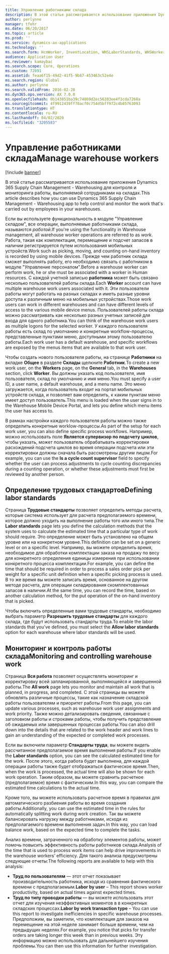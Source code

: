 ```yaml
---
title: Управление работниками склада
description: В этой статье рассматривается использование приложения Dynamics 365 Supply Chain Management - Warehousing для контроля и мониторинга работы, выполняемой сотрудниками на складах.
author: perlynne
manager: tfehr
ms.date: 06/20/2017
ms.topic: article
ms.prod: ''
ms.service: dynamics-ax-applications
ms.technology: ''
ms.search.form: HcmWorker, InventLocation, WHSLaborStandards, WHSWorker, WHSWorkTable, WHSWorkTableListPage
audience: Application User
ms.reviewer: kamaybac
ms.search.scope: Core, Operations
ms.custom: 72891
ms.assetid: feaa6f15-49d2-41f5-9b87-453463c52e4e
ms.search.region: Global
ms.author: perlynne
ms.search.validFrom: 2016-02-28
ms.dyn365.ops.version: AX 7.0.0
ms.openlocfilehash: 0b143051ba39c74869d2ec56203ee4f1cda7268a
ms.sourcegitcommit: 4f9912439ff78acf0c754d5bff972c4b85763093
ms.translationtype: HT
ms.contentlocale: ru-RU
ms.lasthandoff: 04/02/2020
ms.locfileid: "3205583"
---
```

# <a name="manage-warehouse-workers"></a><span data-ttu-id="0c885-103">Управление работниками склада</span><span class="sxs-lookup"><span data-stu-id="0c885-103">Manage warehouse workers</span></span>

[!include [banner](../includes/banner.md)]

<span data-ttu-id="0c885-104">В этой статье рассматривается использование приложения Dynamics 365 Supply Chain Management - Warehousing для контроля и мониторинга работы, выполняемой сотрудниками на складах.</span><span class="sxs-lookup"><span data-stu-id="0c885-104">This article describes how you can use Dynamics 365 Supply Chain Management - Warehousing app to help control and monitor the work that's carried out by employees in your warehouses.</span></span>

<span data-ttu-id="0c885-105">Если вы используете функциональность в модуле "Управление складом", все операции, выполняемые работниками склада, называются *работой*.</span><span class="sxs-lookup"><span data-stu-id="0c885-105">If you're using the functionality in Warehouse management, all warehouse worker operations are referred to as *work*.</span></span> <span data-ttu-id="0c885-106">Работа, такая как комплектация, перемещение и подсчет запасов в наличии регистрируется путем использования мобильных устройств.</span><span class="sxs-lookup"><span data-stu-id="0c885-106">Work such as picking, moving, and counting on-hand inventory is recorded by using mobile devices.</span></span> <span data-ttu-id="0c885-107">Прежде чем работник склада сможет выполнять работу, его необходимо связать с работником в модуле "Управление персоналом".</span><span class="sxs-lookup"><span data-stu-id="0c885-107">Before a warehouse worker can perform work, he or she must be associated with a worker in Human resources.</span></span> <span data-ttu-id="0c885-108">С каждой учетной записью **работника** может быть связано несколько пользователей работы склада.</span><span class="sxs-lookup"><span data-stu-id="0c885-108">Each **Worker** account can have multiple warehouse work users associated with it.</span></span> <span data-ttu-id="0c885-109">Эти пользователи работы могут работать на разных складах и иметь разные уровни доступа к различным меню на мобильных устройствах.</span><span class="sxs-lookup"><span data-stu-id="0c885-109">Those work users can work in different warehouses and can have different levels of access to the various mobile device menus.</span></span> <span data-ttu-id="0c885-110">Пользователей работы склада можно рассматривать как несколько разных учетных записей для входа для одного работника.</span><span class="sxs-lookup"><span data-stu-id="0c885-110">You can think of the warehouse work users as multiple logons for the selected worker.</span></span> <span data-ttu-id="0c885-111">У каждого пользователя работы есть склад по умолчанию и конкретные workflow-процессы, представленные пунктами меню, доступными этому пользователю работы.</span><span class="sxs-lookup"><span data-stu-id="0c885-111">Each work user has a default warehouse, and specific workflows are exposed by the menus items that are available to that work user.</span></span> 

<span data-ttu-id="0c885-112">Чтобы создать нового пользователя работы, на странице **Работники** на вкладке **Общее** в разделе **Склады** щелкните **Работник**.</span><span class="sxs-lookup"><span data-stu-id="0c885-112">To create a new work user, on the **Workers** page, on the **General** tab, in the **Warehouses** section, click **Worker**.</span></span> <span data-ttu-id="0c885-113">Вы должны указать код пользователя, имя пользователя, склад по умолчанию и имя меню.</span><span class="sxs-lookup"><span data-stu-id="0c885-113">You must specify a user ID, a user name, a default warehouse, and a menu name.</span></span> <span data-ttu-id="0c885-114">Это меню загружается, когда пользователь входит на портал мобильных устройств склада, и позволяет вам определить, к каким пунктам меню имеет доступ пользователь.</span><span class="sxs-lookup"><span data-stu-id="0c885-114">This menu is loaded when the user signs in to the Warehouse Mobile Device Portal, and lets you define which menu items the user has access to.</span></span> 

<span data-ttu-id="0c885-115">В рамках настройки каждого пользователя работы можно также определить конкретные worklow-процессы.</span><span class="sxs-lookup"><span data-stu-id="0c885-115">As part of the setup for each work user, you can also define specific process workflows.</span></span> <span data-ttu-id="0c885-116">Например, можно использовать поле **Является супервизор по подсчету циклов**, чтобы указать, может пользователь обрабатывать корректировки расхождений подсчета циклов во время операции подсчета или эти корректировки должны сначала быть рассмотрены другим лицом.</span><span class="sxs-lookup"><span data-stu-id="0c885-116">For example, you can use the **Is a cycle count supervisor** field to specify whether the user can process adjustments to cycle counting discrepancies during a counting operation, or whether these adjustments must first be reviewed by another person.</span></span>

## <a name="defining-labor-standards"></a><span data-ttu-id="0c885-117">Определение трудовых стандартов</span><span class="sxs-lookup"><span data-stu-id="0c885-117">Defining labor standards</span></span>
<span data-ttu-id="0c885-118">Страница **Трудовые стандарты** позволяет определить методы расчета, которые система использует для расчета предполагаемого времени, которое должно уходить на выполнение работы того или иного типа.</span><span class="sxs-lookup"><span data-stu-id="0c885-118">The **Labor standards** page lets you define the calculation methods that the system uses to calculate the estimated time that a particular type of work should require.</span></span> <span data-ttu-id="0c885-119">Это определение может быть установлено на общем уровне или на конкретном уровне.</span><span class="sxs-lookup"><span data-stu-id="0c885-119">This definition can be set on a generic level or on a specific level.</span></span> <span data-ttu-id="0c885-120">Например, вы можете определить время, необходимое для обработки комплектации заказа на продажу по весу для конкретного определения единицы измерения при использовании конкретного процесса комплектации.</span><span class="sxs-lookup"><span data-stu-id="0c885-120">For example, you can define the time that should be required in order to process a sales order pick per weight for a specific unit definition when a specific picking process is used.</span></span> <span data-ttu-id="0c885-121">В то же время вы можете записать время, основанное на другом методе расчета, для операции складирования скомплектованных запасов в наличии.</span><span class="sxs-lookup"><span data-stu-id="0c885-121">At the same time, you can record the time, based on another calculation method, for the put operation of the on-hand inventory that is picked.</span></span> 

<span data-ttu-id="0c885-122">Чтобы включить определенные вами трудовые стандарты, необходимо выбрать параметр **Разрешить трудовые стандарты** для каждого склада, где будут использовать стандарты труда.</span><span class="sxs-lookup"><span data-stu-id="0c885-122">To enable the labor standards that you've defined, you must select the **Allow labor standards** option for each warehouse where labor standards will be used.</span></span>

## <a name="monitoring-and-controlling-warehouse-work"></a><span data-ttu-id="0c885-123">Мониторинг и контроль работы склада</span><span class="sxs-lookup"><span data-stu-id="0c885-123">Monitoring and controlling warehouse work</span></span>
<span data-ttu-id="0c885-124">Страница **Вся работа** позволяет осуществлять мониторинг и корректировку всей запланированной, выполняющейся и завершенной работы.</span><span class="sxs-lookup"><span data-stu-id="0c885-124">The **All work** page lets you monitor and maintain all work that is planned, in progress, and completed.</span></span> <span data-ttu-id="0c885-125">С этой страницы вы можете обновлять различные процессы, такие как назначение складской работы пользователям и приоритет работы.</span><span class="sxs-lookup"><span data-stu-id="0c885-125">From this page, you can update various processes, such as warehouse work user assignments and work priority.</span></span> <span data-ttu-id="0c885-126">Также можно детализировать сведения, связанные с заголовком работы и строками работы, чтобы получить представление об ожидаемых или завершенных процессах работы.</span><span class="sxs-lookup"><span data-stu-id="0c885-126">You can also drill down into the details that are related to the work header and work lines to gain an understanding of the expected or completed work processes.</span></span> 

<span data-ttu-id="0c885-127">Если вы включили параметр **Стандарты труда**, вы можете видеть рассчитанное предполагаемое время выполнения работы.</span><span class="sxs-lookup"><span data-stu-id="0c885-127">If you enable the **Labor standards** option, you can see the calculated estimated time for the work.</span></span> <span data-ttu-id="0c885-128">После этого, когда работа будет выполнена, для каждой операции работы также будет отображаться фактическое время.</span><span class="sxs-lookup"><span data-stu-id="0c885-128">Then, when the work is processed, the actual time will also be shown for each work operation.</span></span> <span data-ttu-id="0c885-129">Таким образом, вы можете сравнить расчетное (предполагаемое) время с фактическим.</span><span class="sxs-lookup"><span data-stu-id="0c885-129">In this way, you can compare the estimated time calculations to the actual time.</span></span> 

<span data-ttu-id="0c885-130">Кроме того, вы можете использовать расчетное время в правилах для автоматического разбиения работы во время создания работы.</span><span class="sxs-lookup"><span data-stu-id="0c885-130">Additionally, you can use the estimated time in the rules for automatically splitting work during work creation.</span></span> <span data-ttu-id="0c885-131">Так вы можете балансировать нагрузку между работниками, исходя из предполагаемого времени выполнения задач.</span><span class="sxs-lookup"><span data-stu-id="0c885-131">In this way, you can load balance work, based on the expected time to complete the tasks.</span></span> 

<span data-ttu-id="0c885-132">Анализ времени, затраченного на обработку элементов работы, может помочь повысить эффективность работы работников склада.</span><span class="sxs-lookup"><span data-stu-id="0c885-132">Analysis of the time that is used to process work items can help drive improvements in the warehouse workers’ efficiency.</span></span> <span data-ttu-id="0c885-133">Для такого анализа предусмотрены следующие отчеты:</span><span class="sxs-lookup"><span data-stu-id="0c885-133">The following reports are available to help with this analysis:</span></span>

-   <span data-ttu-id="0c885-134">**Труд по пользователям** — этот отчет показывает производительность работника, исходя из сравнения фактического времени с предполагаемым.</span><span class="sxs-lookup"><span data-stu-id="0c885-134">**Labor by user** – This report shows worker productivity, based on actual times against expected times.</span></span>
-   <span data-ttu-id="0c885-135">**Труд по типу проводки работы** — вы можете использовать этот отчет для изучения неэффективных моментов в в конкретных складских процессах.</span><span class="sxs-lookup"><span data-stu-id="0c885-135">**Labor by work transaction type** – You can use this report to investigate inefficiencies in specific warehouse processes.</span></span> <span data-ttu-id="0c885-136">Предположим, вы заметили, что комплектация для заказов на перемещение на этой неделе занимает больше времени, чем на предыдущих неделях.</span><span class="sxs-lookup"><span data-stu-id="0c885-136">For example, you notice that picks for transfer orders are taking longer this week than in previous weeks.</span></span> <span data-ttu-id="0c885-137">Эту информацию можно использовать для дальнейшего изучения проблемы.</span><span class="sxs-lookup"><span data-stu-id="0c885-137">You can then use this information for further investigation.</span></span>




